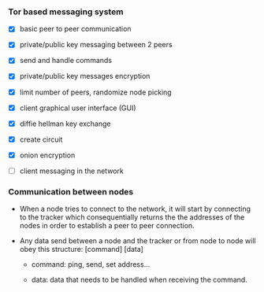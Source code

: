 ### Tor based messaging system

- [x] basic peer to peer communication

- [x] private/public key messaging between 2 peers

- [x] send and handle commands

- [x] private/public key messages encryption

- [x] limit number of peers, randomize node picking

- [x] client graphical user interface (GUI)

- [x] diffie hellman key exchange

- [x] create circuit

- [x] onion encryption

- [ ] client messaging in the network

### Communication between nodes

- When a node tries to connect to the network, it will start by connecting to the tracker which consequentially returns the the addresses of the nodes in order to establish a peer to peer connection.

- Any data send between a node and the tracker or from node to node will obey this structure: [command] [data]

  - command: ping, send, set address...

  - data: data that needs to be handled when receiving the command.
